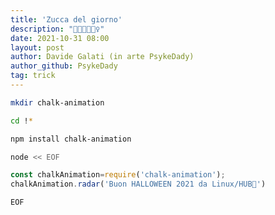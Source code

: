 ```yaml
---
title: 'Zucca del giorno'
description: "👻🎃🧛🦇🧟‍♀️"
date: 2021-10-31 08:00
layout: post
author: Davide Galati (in arte PsykeDady)
author_github: PsykeDady
tag: trick
---
```


```bash
mkdir chalk-animation

cd !* 
```

```bash
npm install chalk-animation
```

```bash
node << EOF
```

```javascript
const chalkAnimation=require('chalk-animation'); 
chalkAnimation.radar('Buon HALLOWEEN 2021 da Linux/HUB👻')
```

```bash
EOF
```

